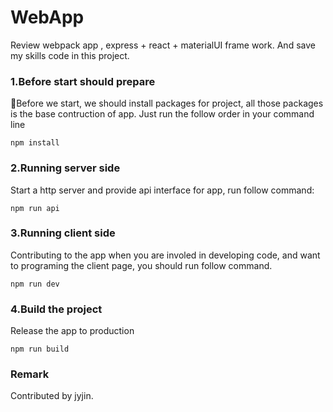 # WebApp
Review webpack app , express + react + materialUI frame work. And save my skills code in this project.



### 1.Before start should prepare
Before we start, we should install packages for project, all those packages is the base contruction of app. Just run the follow order in your command line
```
npm install
```

### 2.Running server side
Start a http server and provide api interface for app, run follow command:
```
npm run api
```
### 3.Running client side
Contributing to the app when you are involed in developing code, and want to programing the client page, you should run follow command.
```
npm run dev
```
### 4.Build the project
Release the app to production
```
npm run build
```
### Remark

Contributed by jyjin.